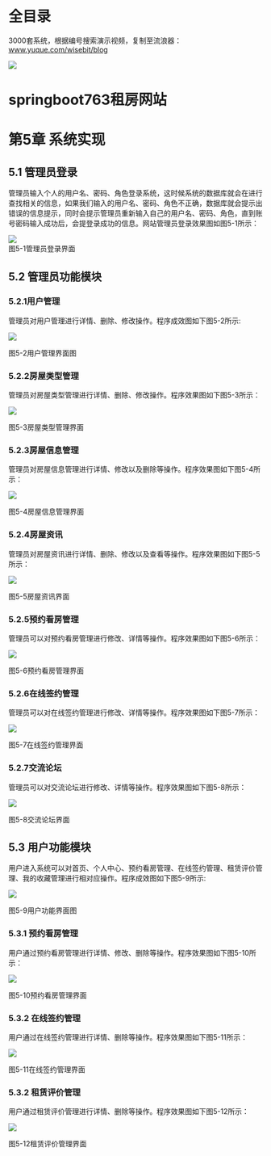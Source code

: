 # 全目录

3000套系统，根据编号搜索演示视频，复制至流浪器：www.yuque.com/wisebit/blog


![](https://bitwise.oss-cn-heyuan.aliyuncs.com/2024/11/06/qq_wechat.png)

# springboot763租房网站

# 第5章  系统实现

## 5.1 管理员登录
管理员输入个人的用户名、密码、角色登录系统，这时候系统的数据库就会在进行查找相关的信息，如果我们输入的用户名、密码、角色不正确，数据库就会提示出错误的信息提示，同时会提示管理员重新输入自己的用户名、密码、角色，直到账号密码输入成功后，会提登录成功的信息。网站管理员登录效果图如图5-1所示：

![](/md/blog.009.png)     
图5-1管理员登录界面
## 5.2  管理员功能模块
### 5.2.1用户管理
管理员对用户管理进行详情、删除、修改操作。程序成效图如下图5-2所示:

![](/md/blog.010.png)

图5-2用户管理界面图
### 5.2.2房屋类型管理
管理员对房屋类型管理进行详情、删除、修改操作。程序效果图如下图5-3所示：

![](/md/blog.011.png)

图5-3房屋类型管理界面
### 5.2.3房屋信息管理
管理员对房屋信息管理进行详情、修改以及删除等操作。程序效果图如下图5-4所示：

![](/md/blog.012.png)

图5-4房屋信息管理界面
### 5.2.4房屋资讯
管理员对房屋资讯进行详情、删除、修改以及查看等操作。程序效果图如下图5-5所示：

![](/md/blog.013.png)

图5-5房屋资讯界面
### 5.2.5预约看房管理
管理员可以对预约看房管理进行修改、详情等操作。程序效果图如下图5-6所示：

![](/md/blog.014.png)

图5-6预约看房管理界面

### 5.2.6在线签约管理
管理员可以对在线签约管理进行修改、详情等操作。程序效果图如下图5-7所示：

![](/md/blog.015.png)

图5-7在线签约管理界面

### 5.2.7交流论坛
管理员可以对交流论坛进行修改、详情等操作。程序效果图如下图5-8所示：

![](/md/blog.016.png)

图5-8交流论坛界面





## 5.3  用户功能模块
用户进入系统可以对首页、个人中心、预约看房管理、在线签约管理、租赁评价管理、我的收藏管理进行相对应操作。程序成效图如下图5-9所示:

![](/md/blog.017.png)

图5-9用户功能界面图
### 5.3.1 预约看房管理
用户通过预约看房管理进行详情、修改、删除等操作。程序效果图如下图5-10所示：

![](/md/blog.018.png)

图5-10预约看房管理界面
### 5.3.2 在线签约管理
用户通过在线签约管理进行详情、删除等操作。程序效果图如下图5-11所示：

![](/md/blog.019.png)

图5-11在线签约管理界面

### 5.3.2 租赁评价管理
用户通过租赁评价管理进行详情、删除等操作。程序效果图如下图5-12所示：

![](/md/blog.015.png)

图5-12租赁评价管理界面












